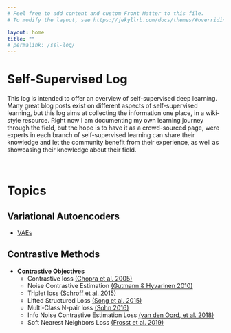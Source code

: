 ```yaml
---
# Feel free to add content and custom Front Matter to this file.
# To modify the layout, see https://jekyllrb.com/docs/themes/#overriding-theme-defaults

layout: home 
title: ""
# permalink: /ssl-log/
---
```


# Self-Supervised Log 
This log is intended to offer an overview of self-supervised deep learning. Many great blog posts exist on different aspects of self-supervised learning, but this log aims at collecting the information one place, in a wiki-style resource. Right now I am documenting my own learning journey through the field, but the hope is to have it as a crowd-sourced page, were experts in each branch of self-supervised learning can share their knowledge and let the community benefit from their experience, as well as showcasing their knowledge about their field.

&nbsp; 
# Topics

## Variational Autoencoders 
* [VAEs](/VAEs/)

## Contrastive Methods
* __Contrastive Objectives__
  * Contrastive loss [(Chopra et al. 2005)](http://yann.lecun.com/exdb/publis/pdf/chopra-05.pdf)
  * Noise Contrastive Estimation [(Gutmann & Hyvarinen 2010)](http://proceedings.mlr.press/v9/gutmann10a/gutmann10a.pdf)
  * Triplet loss [(Schroff et al. 2015)](https://arxiv.org/abs/1503.03832)
  * Lifted Structured Loss [(Song et al. 2015)](https://arxiv.org/abs/1511.06452)
  * Multi-Class N-pair loss [(Sohn 2016)](https://papers.nips.cc/paper/2016/file/6b180037abbebea991d8b1232f8a8ca9-Paper.pdf)
  * Info Noise Contrastive Estimation Loss [(van den Oord, et al. 2018)](https://arxiv.org/abs/1807.03748)
  <!--- # FIXME check if the 2007 paper is more relevant/seminal -->
  * Soft Nearest Neighbors Loss [(Frosst et al. 2019)](http://proceedings.mlr.press/v2/salakhutdinov07a/salakhutdinov07a.pdf)


